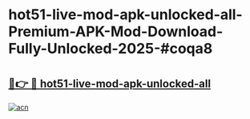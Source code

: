 # hot51-live-mod-apk-unlocked-all-Premium-APK-Mod-Download-Fully-Unlocked-2025-#coqa8

# <h2><a href="https://bedroomkl.my?title=hot51-live-mod-apk-unlocked-all&ref=1AP">🔗👉 🔴 hot51-live-mod-apk-unlocked-all</a></h2>

[![acn](https://github.com/user-attachments/assets/0f9c940e-d8b0-45ae-aac7-cd30a18b3e1c)](https://bedroomkl.my?title=hot51-live-mod-apk-unlocked-all&ref=1AP)

